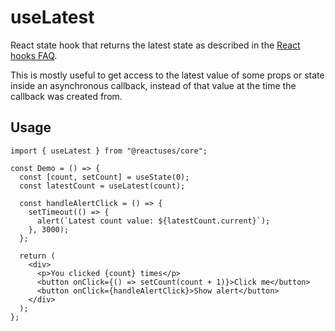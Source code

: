 # useLatest

React state hook that returns the latest state as described in the [React hooks FAQ](https://reactjs.org/docs/hooks-faq.html#why-am-i-seeing-stale-props-or-state-inside-my-function).

This is mostly useful to get access to the latest value of some props or state inside an asynchronous callback, instead of that value at the time the callback was created from.

## Usage

```tsx
import { useLatest } from "@reactuses/core";

const Demo = () => {
  const [count, setCount] = useState(0);
  const latestCount = useLatest(count);

  const handleAlertClick = () => {
    setTimeout(() => {
      alert(`Latest count value: ${latestCount.current}`);
    }, 3000);
  };

  return (
    <div>
      <p>You clicked {count} times</p>
      <button onClick={() => setCount(count + 1)}>Click me</button>
      <button onClick={handleAlertClick}>Show alert</button>
    </div>
  );
};
```
